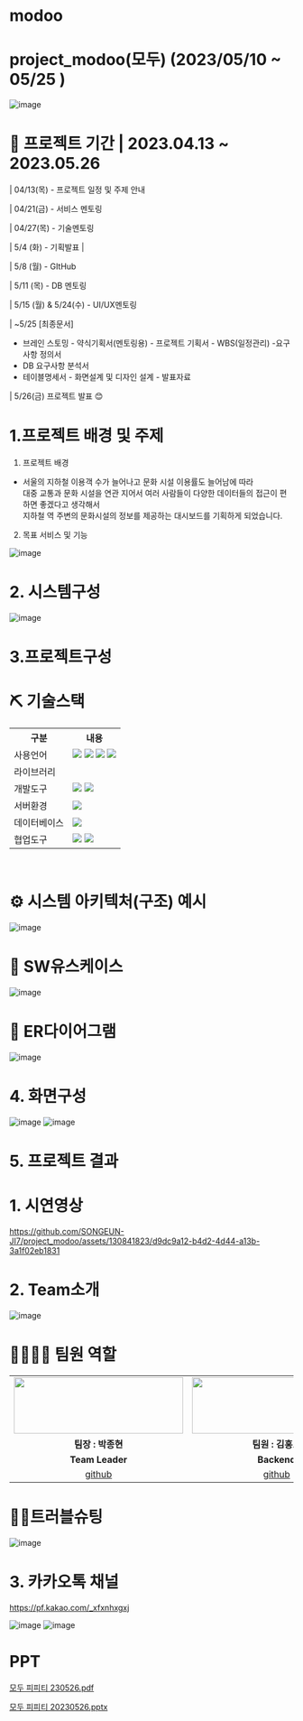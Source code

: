 # modoo

# project_modoo(모두) (2023/05/10 ~ 05/25 )


![image](https://github.com/SONGEUN-JI7/project_modoo/assets/130841823/631be858-6454-4797-8ae6-ff2b18fdf1d6)


# 📅 프로젝트 기간 | 2023.04.13 ~ 2023.05.26

| 04/13(목) - 프로젝트 일정 및 주제 안내

| 04/21(금) - 서비스 멘토링 

| 04/27(목) - 기술멘토링 

| 5/4 (화) - 기획발표 | 

| 5/8 (월) - GItHub 

| 5/11 (목) - DB 멘토링 

| 5/15 (월) & 5/24(수) - UI/UX멘토링 

| ~5/25 [최종문서] 
- 브레인 스토밍 - 약식기획서(멘토링용) - 프로젝트 기획서 - WBS(일정관리) -요구사항 정의서 
- DB 요구사항 분석서
- 테이블명세서  - 화면설계 및 디자인 설계 - 발표자료
                  
| 5/26(금) 프로젝트 발표 😊



# 1.프로젝트 배경 및 주제

1) 프로젝트 배경  
- 서울의 지하철 이용객 수가 늘어나고 문화 시설 이용률도 늘어남에 따라  
대중 교통과 문화 시설을 연관 지어서 여러 사람들이 다양한 데이터들의 접근이 편하면 좋겠다고 생각해서   
지하철 역 주변의 문화시설의 정보를 제공하는 대시보드를 기획하게 되었습니다.

2) 목표 서비스 및 기능

![image](https://github.com/2021-SMHRD-KDT-BigData-18/modoo/assets/132041834/9e7868cc-af73-46fb-ac2b-24501ec5adbe)



# 2. 시스템구성

![image](https://github.com/SONGEUN-JI7/project_modoo/assets/130841823/08f7f001-2b80-4f50-81ea-0a602000d967)

# 3.프로젝트구성

# ⛏ 기술스택
<table>
    <tr>
        <th>구분</th>
        <th>내용</th>
    </tr>
    <tr>
        <td>사용언어</td>
        <td>
            <img src="https://img.shields.io/badge/Java-007396?style=for-the-badge&logo=java&logoColor=white"/>
            <img src="https://img.shields.io/badge/HTML5-E34F26?style=for-the-badge&logo=HTML5&logoColor=white"/>
            <img src="https://img.shields.io/badge/CSS3-1572B6?style=for-the-badge&logo=CSS3&logoColor=white"/>
            <img src="https://img.shields.io/badge/JavaScript-F7DF1E?style=for-the-badge&logo=JavaScript&logoColor=white"/>
        </td>
    </tr>
    <tr>
        <td>라이브러리</td>
        <td>
            <!-- <img src="https://img.shields.io/badge/BootStrap-7952B3?style=for-the-badge&logo=BootStrap&logoColor=white"/>--!>
            <!-- <img src="https://img.shields.io/badge/KakaoMap-FFCD00?style=for-the-badge&logo=Kakao&logoColor=white"/>--!>
        </td>
    </tr>
    <tr>
        <td>개발도구</td>
        <td>
            <img src="https://img.shields.io/badge/Eclipse-2C2255?style=for-the-badge&logo=Eclipse&logoColor=white"/>
            <!--<img src="https://img.shields.io/badge/RaskpberryPi-A22846?style=for-the-badge&logo=RaskpberryPi&logoColor=white"/>--!>
            <!--<img src="https://img.shields.io/badge/Arduino-00979D?style=for-the-badge&logo=Arduino&logoColor=white"/>--!>
            <img src="https://img.shields.io/badge/VSCode-007ACC?style=for-the-badge&logo=VisualStudioCode&logoColor=white"/>
        </td>
    </tr>
    <tr>
        <td>서버환경</td>
        <td>
            <img src="https://img.shields.io/badge/Apache Tomcat-D22128?style=for-the-badge&logo=Apache Tomcat&logoColor=white"/>
        </td>
    </tr>
    <tr>
        <td>데이터베이스</td>
        <td>
            <!--<img src="https://img.shields.io/badge/Firebase-FFCA28?style=for-the-badge&logo=Firebase&logoColor=white"/>--!>
            <img src="https://img.shields.io/badge/Oracle 11g-F80000?style=for-the-badge&logo=Oracle&logoColor=white"/>
        </td>
    </tr>
    <tr>
        <td>협업도구</td>
        <td>
            <img src="https://img.shields.io/badge/Git-F05032?style=for-the-badge&logo=Git&logoColor=white"/>
            <img src="https://img.shields.io/badge/GitHub-181717?style=for-the-badge&logo=GitHub&logoColor=white"/>
        </td>
    </tr>
</table>


<br>
  

# ⚙ 시스템 아키텍처(구조) 예시

![image](https://github.com/SONGEUN-JI7/project_modoo/assets/130841823/6faa917f-8cec-4ffd-8d0a-2ef8944eb527)

# 📌 SW유스케이스
![image](https://github.com/SONGEUN-JI7/project_modoo/assets/130841823/cdfc9dd8-46d2-4e6e-8b73-c96d18a89f60)

# 📌 ER다이어그램
![image](https://github.com/SONGEUN-JI7/project_modoo/assets/130841823/04fd66be-3861-4d21-b2c0-c2401bd7a1b7)


# 4. 화면구성
![image](https://github.com/2021-SMHRD-KDT-BigData-18/modoo/assets/130841823/0ed87c05-ed5b-4545-b940-40f23c739c77)
![image](https://github.com/2021-SMHRD-KDT-BigData-18/modoo/assets/130841823/6106fa59-7156-4a53-8306-227a4f6fcf0a)


# 5. 프로젝트 결과

 # 1. 시연영상
  

https://github.com/SONGEUN-JI7/project_modoo/assets/130841823/d9dc9a12-b4d2-4d44-a13b-3a1f02eb1831




  # 2. Team소개
  
![image](https://github.com/2021-SMHRD-KDT-BigData-18/modoo/assets/132041834/329e8c0a-1eb2-4aaf-bb44-dc8cb7492d2f)


# 👨‍👩‍👦‍👦 팀원 역할

<table>
  <tr>
    <td align="center"><img src="https://item.kakaocdn.net/do/fd49574de6581aa2a91d82ff6adb6c0115b3f4e3c2033bfd702a321ec6eda72c" width="300" height="100"/></td>
    <td align="center"><img src="https://item.kakaocdn.net/do/fd49574de6581aa2a91d82ff6adb6c0115b3f4e3c2033bfd702a321ec6eda72c" width="300" height="100"/></td>
    <td align="center"><img src="https://mblogthumb-phinf.pstatic.net/20160127_177/krazymouse_1453865104404DjQIi_PNG/%C4%AB%C4%AB%BF%C0%C7%C1%B7%BB%C1%EE_%B6%F3%C0%CC%BE%F0.png?type=w2" width="300" height="100"/></td>
    <td align="center"><img src="https://i.pinimg.com/236x/ed/bb/53/edbb53d4f6dd710431c1140551404af9.jpg" width="300" height="100"/></td>
    <td align="center"><img src="https://pbs.twimg.com/media/B-n6uPYUUAAZSUx.png" width="300" height="100"/></td>
  </tr>
  <tr>
    <td align="center"><strong>팀장 : 박종현 </strong></td>
    <td align="center"><strong>팀원 : 김홍모</strong></td>
    <td align="center"><strong>팀원 : 김선제 </strong></td>
    <td align="center"><strong>팀원 : 박기쁨</strong></td>
    <td align="center"><strong>팀원 : 송은지</strong></td>
  </tr>
  <tr>
    <td align="center"><b>Team Leader</b></td>
    <td align="center"><b>Backend</b></td>
    <td align="center"><b>Backend</b></td>
    <td align="center"><b>Frontend</b></td>
    <td align="center"><b>Frontend</b></td>
  </tr>
  <tr>
    <td align="center"><a href="https://github.com/hyun521" target='_blank'>github</a></td>
    <td align="center"><a href="https://github.com/hongmoKim" target='_blank'>github</a></td>
    <td align="center"><a href="https://github.com/KSJ0987" target='_blank'>github</a></td>
    <td align="center"><a href="https://github.com/parkgibbeum" target='_blank'>github</a></td>
    <td align="center"><a href="https://github.com/SONGEUN-JI7" target='_blank'>github</a></td>
  </tr>
</table>
        
        
      
# 🤾‍♂️트러블슈팅


![image](https://github.com/2021-SMHRD-KDT-BigData-18/modoo/assets/130841823/100391c9-8cbf-4b1d-8359-9c22931fd825)

        
  # 3. 카카오톡 채널
  
  https://pf.kakao.com/_xfxnhxgxj
  
   ![image](https://github.com/SONGEUN-JI7/project_modoo/assets/130841823/5fcd2f36-3b00-4397-99bb-fa4baedaeed8)
   ![image](https://github.com/SONGEUN-JI7/project_modoo/assets/130841823/f9bf02e6-e0f7-453b-8f7b-2ab4e606dbbb)
   
   
   # PPT

[모두 피피티 230526.pdf](https://github.com/2021-SMHRD-KDT-BigData-18/modoo/files/11572228/230526.pdf)

[모두 피피티 20230526.pptx](https://github.com/2021-SMHRD-KDT-BigData-18/modoo/files/11572729/20230526.pptx)


   

  
